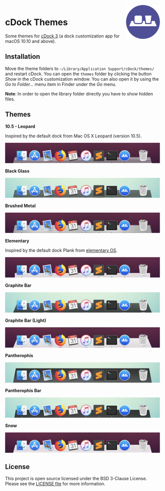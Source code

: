 <img src="icon.png" align="right" height="110"/>

# cDock Themes

Some themes for [cDock 3](http://w0lfschild.github.io/app_cDock.html) (a dock customization app for macOS 10.10 and above).

## Installation

Move the theme folders to `~/Library/Application Support/cDock/themes/` and restart cDock. You can open the `themes` folder by clicking the button *Show* in the cDock customization window. You can also open it by using the *Go to Folder...* menu item in Finder under the *Go* menu.

**Note**: In order to open the library folder directly you have to show hidden files.

## Themes

**10.5 - Leopard**

Inspired by the default dock from Mac OS X Leopard (version 10.5).

![10.5 - Leopard theme preview](10.5%20-%20Leopard/preview-dark.png)

**Black Glass**

![Black Glass theme preview](Black%20Glass/preview-light.png)

**Brushed Metal**

![Brushed Metal theme preview](Brushed%20Metal/preview-dark.png)

**Elementary**

Inspired by the default dock Plank from [elementary OS](https://elementary.io/).

![Elementary theme preview](Elementary/preview-dark.png)

**Graphite Bar**

![Graphite Bar theme preview](Graphite%20Bar/preview-light.png)

**Graphite Bar (Light)**

![Graphite Bar (Light) theme preview](Graphite%20Bar%20(Light)/preview-dark.png)

**Pantherophis**

![Pantherophis theme preview](Pantherophis/preview-light.png)

**Pantherophis Bar**

![Pantherophis Bar theme preview](Pantherophis%20Bar/preview-light.png)

**Snow**

![Snow theme preview](Snow/preview-dark.png)

## License

This project is open source licensed under the BSD 3-Clause License. Please see the [LICENSE file](LICENSE) for more information.